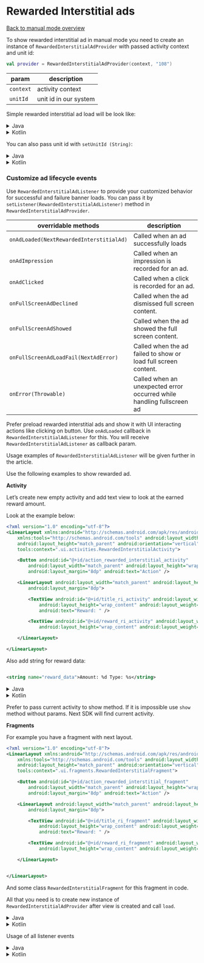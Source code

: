 # Rewarded Interstitial ads

[Back to manual mode overview](https://github.com/nextmillenniummedia/next-sdk-android-example/blob/main/docs/manual/Manual.md)

To show rewarded interstitial ad in manual mode you need to create an instance
of `RewardedInterstitialAdProvider`
with passed activity context and unit id:

```kotlin
val provider = RewardedInterstitialAdProvider(context, "108")
```

| param | description |
| --- | --- |
| `context` | activity context |
| `unitId` | unit id in our system |

Simple rewarded interstitial ad load will be look like:

<details>
<summary>Java</summary>

```java
public class RewardedInterstitialActivity extends AppCompatActivity {

    @Override
    protected void onCreate(Bundle savedInstanceState) {
        super.onCreate(savedInstanceState);
        setContentView(R.layout.activity_rewarded_interstitial);
        RewardedInterstitialAdProvider provider = new RewardedInterstitialAdProvider(this, "108");
        provider.load();
    }
}
```

</details>
<details>
<summary>Kotlin</summary>

```kotlin
class RewardedInterstitialActivityKt : AppCompatActivity() {
    override fun onCreate(savedInstanceState: Bundle?) {
        super.onCreate(savedInstanceState)
        setContentView(R.layout.activity_rewarded_interstitial_kt)
        val provider = RewardedInterstitialAdProvider(this, "108")
        provider.load()
    }
}
```

</details>

You can also pass unit id with `setUnitId (String)`:

<details>
<summary>Java</summary>

```java
public class RewardedInterstitialActivity extends AppCompatActivity {

    @Override
    protected void onCreate(Bundle savedInstanceState) {
        super.onCreate(savedInstanceState);
        setContentView(R.layout.activity_rewarded_interstitial);
        RewardedInterstitialAdProvider provider = new RewardedInterstitialAdProvider(this);
        provider.setUnitId("108");
        provider.load();
    }
}
```

</details>
<details>
<summary>Kotlin</summary>

```kotlin
class RewardedInterstitialActivityKt : AppCompatActivity() {
    override fun onCreate(savedInstanceState: Bundle?) {
        super.onCreate(savedInstanceState)
        setContentView(R.layout.activity_rewarded_interstitial_kt)
        val provider = RewardedInterstitialAdProvider(this)
        provider.unitId = "108"
        provider.load()
    }
}
```

</details>

### Customize ad lifecycle events

Use `RewardedInterstitialAdListener` to provide your customized behavior for successful and failure
banner loads. You can pass it by `setListener(RewardedInterstitialAdListener)` method
in `RewardedInterstitialAdProvider`.

| overridable methods | description |
| --- | --- |
| `onAdLoaded(NextRewardedInterstitialAd)` | Called when an ad successfully loads |
| `onAdImpression` | Called when an impression is recorded for an ad. |
| `onAdClicked` | Called when a click is recorded for an ad. |
| `onFullScreenAdDeclined` | Called when the ad dismissed full screen content. |
| `onFullScreenAdShowed` | Called when the ad showed the full screen content. |
| `onFullScreenAdLoadFail(NextAdError)` | Called when the ad failed to show or load full screen content. |
| `onError(Throwable)` | Called when an unexpected error occurred while handling fullscreen ad |

Prefer preload rewarded interstitial ads and show it with UI interacting actions like clicking on
button. Use `onAdLoaded` callback in `RewardedInterstitialAdListener` for this. You will
receive `RewardedInterstitialAdListener` as callback param.

Usage examples of `RewardedInterstitialAdListener` will be given further in the article.

Use the following examples to show rewarded ad.

**Activity**

Let’s create new empty activity and add text view to look at the earned reward amount.

Look at the example below:

```xml
<?xml version="1.0" encoding="utf-8"?>
<LinearLayout xmlns:android="http://schemas.android.com/apk/res/android"
    xmlns:tools="http://schemas.android.com/tools" android:layout_width="match_parent"
    android:layout_height="match_parent" android:orientation="vertical"
    tools:context=".ui.activities.RewardedInterstitialActivity">

    <Button android:id="@+id/action_rewarded_interstitial_activity"
        android:layout_width="match_parent" android:layout_height="wrap_content"
        android:layout_margin="8dp" android:text="Action" />

    <LinearLayout android:layout_width="match_parent" android:layout_height="match_parent"
        android:layout_margin="8dp">

        <TextView android:id="@+id/title_ri_activity" android:layout_width="wrap_content"
            android:layout_height="wrap_content" android:layout_weight="1"
            android:text="Reward: " />

        <TextView android:id="@+id/reward_ri_activity" android:layout_width="wrap_content"
            android:layout_height="wrap_content" android:layout_weight="1" android:text="" />

    </LinearLayout>

</LinearLayout>
```

Also add string for reward data:

```xml

<string name="reward_data">Amount: %d Type: %s</string>
```

<details>
<summary>Java</summary>

```java
public class RewardedInterstitialActivity extends AppCompatActivity implements RewardedInterstitialAdListener {

    @Nullable
    private NextRewardedInterstitialAd rewardedInterstitialAd;

    private TextView rewardView;

    @Override
    protected void onCreate(Bundle savedInstanceState) {
        super.onCreate(savedInstanceState);
        setContentView(R.layout.activity_rewarded_interstitial);
        rewardView = findViewById(R.id.title_ri_activity);
        Button action = findViewById(R.id.action_rewarded_interstitial_activity);
        RewardedInterstitialAdProvider provider = new RewardedInterstitialAdProvider(this, "108");
        provider.setListener(this);
        provider.load();
        action.setOnClickListener((v) -> {
            // some action ...
            
            if (rewardedInterstitialAd != null) {
                rewardedInterstitialAd.show(RewardedInterstitialActivity.this);
            }
        });
    }

    @Override
    public void onAdLoaded(NextRewardedInterstitialAd nextRewardedInterstitialAd) {
        rewardedInterstitialAd = nextRewardedInterstitialAd;
    }

    @Override
    public void onUserEarnedRewardListener(InAppReward inAppReward) {
        rewardView.setText(getString(R.string.reward_data, inAppReward.getAmount(), inAppReward.getRewardType()));
    }
}
```

</details>

<details>
<summary>Kotlin</summary>

```kotlin
class RewardedInterstitialActivityKt : AppCompatActivity(), RewardedInterstitialAdListener {

    private var rewardedInterstitialAd: NextRewardedInterstitialAd? = null
    private lateinit var rewardView: TextView

    override fun onCreate(savedInstanceState: Bundle?) {
        super.onCreate(savedInstanceState)
        setContentView(R.layout.activity_rewarded_interstitial_kt)
        rewardView = findViewById(R.id.title_ri_activity_kt)
        val action: Button = findViewById(R.id.action_rewarded_interstitial_activity_kt)
        RewardedInterstitialAdProvider(this, "108").setListener(this).load()
        action.setOnClickListener {
            // some action ...
            rewardedInterstitialAd?.show(this@RewardedInterstitialActivityKt)
        }
    }

    override fun onAdLoaded(nextRewardedInterstitialAd: NextRewardedInterstitialAd?) {
        rewardedInterstitialAd = nextRewardedInterstitialAd

    }

    override fun onUserEarnedRewardListener(reward: InAppReward?) {
        rewardView.text = getString(R.string.reward_data, reward?.amount, reward?.rewardType)
    }
}
```

</details>

Prefer to pass current activity to show method. If it is impossible use `show` method without
params. Next SDK will find current activity.

**Fragments**

For example you have a fragment with next layout.

```xml
<?xml version="1.0" encoding="utf-8"?>
<LinearLayout xmlns:android="http://schemas.android.com/apk/res/android"
    xmlns:tools="http://schemas.android.com/tools" android:layout_width="match_parent"
    android:layout_height="match_parent" android:orientation="vertical"
    tools:context=".ui.fragments.RewardedInterstitialFragment">

    <Button android:id="@+id/action_rewarded_interstitial_fragment"
        android:layout_width="match_parent" android:layout_height="wrap_content"
        android:layout_margin="8dp" android:text="Action" />

    <LinearLayout android:layout_width="match_parent" android:layout_height="match_parent"
        android:layout_margin="8dp">

        <TextView android:id="@+id/title_ri_fragment" android:layout_width="wrap_content"
            android:layout_height="wrap_content" android:layout_weight="1"
            android:text="Reward: " />

        <TextView android:id="@+id/reward_ri_fragment" android:layout_width="wrap_content"
            android:layout_height="wrap_content" android:layout_weight="1" android:text="" />

    </LinearLayout>


</LinearLayout>
```

And some class `RewardedInterstitialFragment` for this fragment in code.

All that you need is to create new instance of `RewardedInterstitialAdProvider` after view is created and
call `load`.

<details>
<summary>Java</summary>

```java
public class RewardedInterstitialFragment extends Fragment implements RewardedInterstitialAdListener {

    @Nullable
    private NextRewardedInterstitialAd rewardedInterstitialAd;

    @Nullable
    private FragmentRewardedInterstitialBinding binding;

    private TextView rewardView;

    public RewardedInterstitialFragment() {
        // Required empty public constructor
    }

    @Override
    public View onCreateView(LayoutInflater inflater, ViewGroup container,
                             Bundle savedInstanceState) {
        binding = FragmentRewardedInterstitialBinding.inflate(inflater, container, false);
        return binding.getRoot();
    }

    @Override
    public void onViewCreated(@NonNull View view, @Nullable Bundle savedInstanceState) {
        super.onViewCreated(view, savedInstanceState);
        new RewardedInterstitialAdProvider(requireActivity(), "108").setListener(this).load();
        if (binding == null) return;
        rewardView = binding.rewardRiFragment;
        Button action = binding.actionRewardedInterstitialFragment;
        action.setOnClickListener((v) -> {
            // some action
            if (rewardedInterstitialAd != null) {
                rewardedInterstitialAd.show(requireActivity());
            }
        });
    }

    @Override
    public void onAdLoaded(NextRewardedInterstitialAd nextRewardedInterstitialAd) {
        rewardedInterstitialAd = nextRewardedInterstitialAd;
    }

    @Override
    public void onUserEarnedRewardListener(InAppReward inAppReward) {
        rewardView.setText(getString(R.string.reward_data, inAppReward.getAmount(), inAppReward.getRewardType()));
    }
}
```

</details>

<details>
<summary>Kotlin</summary>

```kotlin

class RewardedInterstitialFragmentKt : Fragment(), RewardedInterstitialAdListener {

    private var rewardedInterstitialAd: NextRewardedInterstitialAd? = null
    private lateinit var rewardView: TextView
    private var binding: FragmentRewardedInterstitialKtBinding? = null

    override fun onCreateView(
        inflater: LayoutInflater, container: ViewGroup?,
        savedInstanceState: Bundle?
    ): View? {
        binding = FragmentRewardedInterstitialKtBinding.inflate(inflater, container, false)
        return binding?.root
    }

    override fun onViewCreated(view: View, savedInstanceState: Bundle?) {
        super.onViewCreated(view, savedInstanceState)
        RewardedInterstitialAdProvider(requireActivity(), "108").setListener(this).load()
        val action = binding?.actionRewardedInterstitialFragment
        action?.setOnClickListener {
            // some action ...
            rewardedInterstitialAd?.show(requireActivity())
        }
    }

    override fun onAdLoaded(nextRewardedInterstitialAd: NextRewardedInterstitialAd?) {
        rewardedInterstitialAd = nextRewardedInterstitialAd
    }

    override fun onUserEarnedRewardListener(reward: InAppReward?) {
        rewardView.text = getString(R.string.reward_data, reward?.amount, reward?.rewardType)
    }

}

```
</details>

Usage of all listener events

<details>
<summary>Java</summary>

```java
public class RewardedInterstitialFragment extends Fragment implements RewardedInterstitialAdListener {

    @Nullable
    private NextRewardedInterstitialAd rewardedInterstitialAd;

    @Nullable
    private FragmentRewardedInterstitialBinding binding;

    private TextView rewardView;

    public RewardedInterstitialFragment() {
        // Required empty public constructor
    }

    @Override
    public View onCreateView(LayoutInflater inflater, ViewGroup container,
                             Bundle savedInstanceState) {
        binding = FragmentRewardedInterstitialBinding.inflate(inflater, container, false);
        return binding.getRoot();
    }

    @Override
    public void onViewCreated(@NonNull View view, @Nullable Bundle savedInstanceState) {
        super.onViewCreated(view, savedInstanceState);
        new RewardedInterstitialAdProvider(requireActivity(), "108").setListener(this).load();
        if (binding == null) return;
        rewardView = binding.rewardRiFragment;
        Button action = binding.actionRewardedInterstitialFragment;
        action.setOnClickListener((v) -> {
            // some action
            if (rewardedInterstitialAd != null) {
                rewardedInterstitialAd.show(requireActivity());
            }
        });
    }

    @Override
    public void onAdLoaded(NextRewardedInterstitialAd nextRewardedInterstitialAd) {
        rewardedInterstitialAd = nextRewardedInterstitialAd;
    }

    @Override
    public void onUserEarnedRewardListener(InAppReward inAppReward) {
        rewardView.setText(getString(R.string.reward_data, inAppReward.getAmount(), inAppReward.getRewardType()));
    }

    @Override
    public void onAdImpression() {
    }

    @Override
    public void onAdClicked() {
    }

    @Override
    public void onFullScreenAdDeclined() {
    }

    @Override
    public void onFullScreenAdShowed() {
    }

    @Override
    public void onFullScreenAdLoadFail(NextAdError loadError) {
        Toast.makeText(requireActivity(), loadError.toString(), Toast.LENGTH_SHORT).show();
    }

    @Override
    public void onError(Throwable error) {
        Toast.makeText(requireActivity(), error.toString(), Toast.LENGTH_SHORT).show();
    }
}
```
</details>

<details>
<summary>Kotlin</summary>

```kotlin
class RewardedInterstitialFragmentKt : Fragment(), RewardedInterstitialAdListener {

    private var rewardedInterstitialAd: NextRewardedInterstitialAd? = null
    private lateinit var rewardView: TextView
    private var binding: FragmentRewardedInterstitialKtBinding? = null

    override fun onCreateView(
        inflater: LayoutInflater, container: ViewGroup?,
        savedInstanceState: Bundle?
    ): View? {
        binding = FragmentRewardedInterstitialKtBinding.inflate(inflater, container, false)
        return binding?.root
    }

    override fun onViewCreated(view: View, savedInstanceState: Bundle?) {
        super.onViewCreated(view, savedInstanceState)
        RewardedInterstitialAdProvider(requireActivity(), "108").setListener(this).load()
        val action = binding?.actionRewardedInterstitialFragment
        action?.setOnClickListener {
            // some action ...
            rewardedInterstitialAd?.show(requireActivity())
        }
    }

    override fun onAdLoaded(nextRewardedInterstitialAd: NextRewardedInterstitialAd?) {
        rewardedInterstitialAd = nextRewardedInterstitialAd
    }

    override fun onUserEarnedRewardListener(reward: InAppReward?) {
        rewardView.text = getString(R.string.reward_data, reward?.amount, reward?.rewardType)
    }

    override fun onAdImpression() {
    }

    override fun onAdClicked() {
    }

    override fun onFullScreenAdDeclined() {
    }

    override fun onFullScreenAdShowed() {
    }

    override fun onFullScreenAdLoadFail(loadError: NextAdError?) {
        Toast.makeText(requireActivity(), loadError.toString(), Toast.LENGTH_SHORT).show()
    }

    override fun onError(error: Throwable?) {
        Toast.makeText(requireActivity(), error.toString(), Toast.LENGTH_SHORT).show()
    }
}
```
</details>